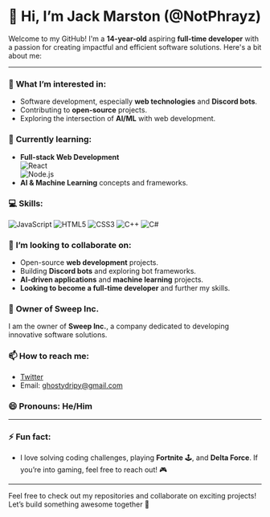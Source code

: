 # 👋 Hi, I’m Jack Marston (@NotPhrayz)

Welcome to my GitHub! I'm a **14-year-old** aspiring **full-time developer** with a passion for creating impactful and efficient software solutions. Here's a bit about me:

---

### 👀 **What I’m interested in:**
- Software development, especially **web technologies** and **Discord bots**.
- Contributing to **open-source** projects.
- Exploring the intersection of **AI/ML** with web development.

### 🌱 **Currently learning:**
- **Full-stack Web Development**  
  ![React](https://img.shields.io/badge/React-61DAFB?style=flat&logo=react&logoColor=black)  
  ![Node.js](https://img.shields.io/badge/Node.js-339933?style=flat&logo=node.js&logoColor=white)
- **AI & Machine Learning** concepts and frameworks.

### 💻 **Skills:**
![JavaScript](https://img.shields.io/badge/JavaScript-F7DF1E?style=flat&logo=javascript&logoColor=white)
![HTML5](https://img.shields.io/badge/HTML5-E34F26?style=flat&logo=html5&logoColor=white)
![CSS3](https://img.shields.io/badge/CSS3-1572B6?style=flat&logo=css3&logoColor=white)
![C++](https://img.shields.io/badge/C%2B%2B-00599C?style=flat&logo=cplusplus&logoColor=white)
![C#](https://img.shields.io/badge/C%23-239120?style=flat&logo=c-sharp&logoColor=white)

### 💬 **I’m looking to collaborate on:**
- Open-source **web development** projects.
- Building **Discord bots** and exploring bot frameworks.
- **AI-driven applications** and **machine learning** projects.
- **Looking to become a full-time developer** and further my skills.

### 🏢 **Owner of Sweep Inc.**
I am the owner of **Sweep Inc.**, a company dedicated to developing innovative software solutions.

### 📫 **How to reach me:**
- [Twitter](https://x.com/_Phrayz_)
- Email: ghostydripy@gmail.com

### 😄 **Pronouns:** He/Him

---

### ⚡ **Fun fact:**
- I love solving coding challenges, playing **Fortnite** 🕹️, and **Delta Force**. If you’re into gaming, feel free to reach out! 🎮

---

Feel free to check out my repositories and collaborate on exciting projects! Let’s build something awesome together 🚀
